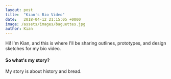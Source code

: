 ```yaml
---
layout: post
title:  "Kian's Bio Video"
date:   2018-04-12 21:15:05 +0000
image: /assets/images/baguettes.jpg
author: Kian
---
```

Hi! I'm Kian, and this is where I'll be sharing outlines, prototypes, and design sketches for my bio video.

<div class="card-panel light-green lighten-1">
   <div class="col s12 m2">
      <div class="card-panel amber lighten-2">
         <h4 class="center-align">So what's my <b>story?</b></h4>
      </div>
   <p>My story is about history and bread.</p>
   </div>
</div>
            

